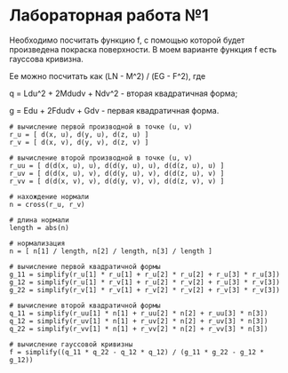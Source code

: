# Лабораторная работа №1

Необходимо посчитать функцию f, с помощью которой будет произведена покраска поверхности.
В моем варианте функция f есть гауссова кривизна.

Ее можно посчитать как (LN - M^2) / (EG - F^2), где

q = Ldu^2 + 2Mdudv + Ndv^2 - вторая квадратичная форма;

g = Edu + 2Fdudv + Gdv - первая квадратичная форма.

```
# вычисление первой производной в точке (u, v)
r_u = [ d(x, u), d(y, u), d(z, u) ]
r_v = [ d(x, v), d(y, v), d(z, v) ]

# вычисление второй производной в точке (u, v)
r_uu = [ d(d(x, u), u), d(d(y, u), u), d(d(z, u), u) ]
r_uv = [ d(d(x, u), v), d(d(y, u), v), d(d(z, u), v) ]
r_vv = [ d(d(x, v), v), d(d(y, v), v), d(d(z, v), v) ]

# нахождение нормали
n = cross(r_u, r_v)

# длина нормали
length = abs(n)

# нормализация
n = [ n[1] / length, n[2] / length, n[3] / length ]

# вычисление первой квадратичной формы
g_11 = simplify(r_u[1] * r_u[1] + r_u[2] * r_u[2] + r_u[3] * r_u[3])
g_12 = simplify(r_u[1] * r_v[1] + r_u[2] * r_v[2] + r_u[3] * r_v[3])
g_22 = simplify(r_v[1] * r_v[1] + r_v[2] * r_v[2] + r_v[3] * r_v[3])

# вычисление второй квадратичной формы
q_11 = simplify(r_uu[1] * n[1] + r_uu[2] * n[2] + r_uu[3] * n[3])
q_12 = simplify(r_uv[1] * n[1] + r_uv[2] * n[2] + r_uv[3] * n[3])
q_22 = simplify(r_vv[1] * n[1] + r_vv[2] * n[2] + r_vv[3] * n[3])

# вычисление гауссовой кривизны
f = simplify((q_11 * q_22 - q_12 * q_12) / (g_11 * g_22 - g_12 * g_12))
```